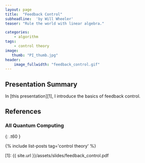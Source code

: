 ```yaml
---
layout: page
title:  "Feedback Control"
subheadline:  'by Will Wheeler'
teaser: "Rule the world with linear algebra."

categories:
    - algorithm
tags:
    - control theory
image:
   thumb: "PI_thumb.jpg"
header:
    image_fullwidth: "feedback_control.gif"
---
```

<!-- Page Content Starts Here -->

## Presentation Summary
In [this presentation][1], I introduce the basics of feedback control.

## References

### All Quantum Computing
{: .t60 }

{% include list-posts tag='control theory' %}

[1]: {{ site.url }}/assets/slides/feedback_control.pdf
